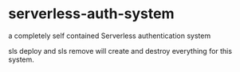 # serverless-auth-system

a completely self contained Serverless authentication system

sls deploy and sls remove will create and destroy everything for this system.
